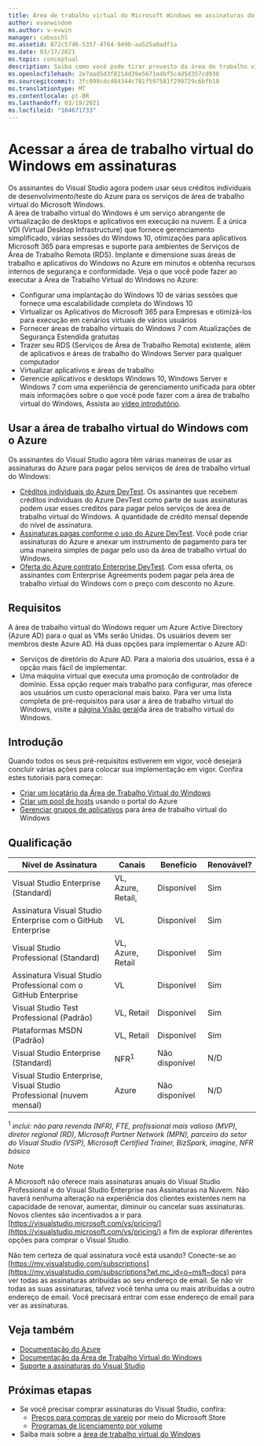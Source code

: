 ```yaml
---
title: Área de trabalho virtual do Microsoft Windows em assinaturas do Visual Studio | Microsoft Docs
author: evanwindom
ms.author: v-evwin
manager: cabuschl
ms.assetid: 872c5746-5357-4764-949b-aa525a0adf1a
ms.date: 03/17/2021
ms.topic: conceptual
description: Saiba como você pode tirar proveito da área de trabalho virtual do Microsoft Windows por meio de sua assinatura do Visual Studio
ms.openlocfilehash: 2e7aad5d3f8214d39e5671e4bf5c4d5d357cd930
ms.sourcegitcommit: 3fc099cdc484344c781f597581f299729c6bfb10
ms.translationtype: MT
ms.contentlocale: pt-BR
ms.lasthandoff: 03/19/2021
ms.locfileid: "104671733"
---
```

# <a name="access-windows-virtual-desktop-in-subscriptions"></a>Acessar a área de trabalho virtual do Windows em assinaturas 
Os assinantes do Visual Studio agora podem usar seus créditos individuais de desenvolvimento/teste do Azure para os serviços de área de trabalho virtual do Microsoft Windows.  
A área de trabalho virtual do Windows é um serviço abrangente de virtualização de desktops e aplicativos em execução na nuvem. É a única VDI (Virtual Desktop Infrastructure) que fornece gerenciamento simplificado, várias sessões do Windows 10, otimizações para aplicativos Microsoft 365 para empresas e suporte para ambientes de Serviços de Área de Trabalho Remota (RDS). Implante e dimensione suas áreas de trabalho e aplicativos do Windows no Azure em minutos e obtenha recursos internos de segurança e conformidade.
Veja o que você pode fazer ao executar a Área de Trabalho Virtual do Windows no Azure:
- Configurar uma implantação do Windows 10 de várias sessões que fornece uma escalabilidade completa do Windows 10
- Virtualizar os Aplicativos do Microsoft 365 para Empresas e otimizá-los para execução em cenários virtuais de vários usuários
- Fornecer áreas de trabalho virtuais do Windows 7 com Atualizações de Segurança Estendida gratuitas
- Trazer seu RDS (Serviços de Área de Trabalho Remota) existente, além de aplicativos e áreas de trabalho do Windows Server para qualquer computador
- Virtualizar aplicativos e áreas de trabalho
- Gerencie aplicativos e desktops Windows 10, Windows Server e Windows 7 com uma experiência de gerenciamento unificada para obter mais informações sobre o que você pode fazer com a área de trabalho virtual do Windows, Assista ao [vídeo introdutório](/azure/virtual-desktop/overview).

## <a name="use-windows-virtual-desktop-with-azure"></a>Usar a área de trabalho virtual do Windows com o Azure 
Os assinantes do Visual Studio agora têm várias maneiras de usar as assinaturas do Azure para pagar pelos serviços de área de trabalho virtual do Windows:
- [Créditos individuais do Azure DevTest](vs-azure.md).  Os assinantes que recebem créditos individuais do Azure DevTest como parte de suas assinaturas podem usar esses créditos para pagar pelos serviços de área de trabalho virtual do Windows.  A quantidade de crédito mensal depende do nível de assinatura.
- [Assinaturas pagas conforme o uso do Azure DevTest](vs-azure-payg.md).  Você pode criar assinaturas do Azure e anexar um instrumento de pagamento para ter uma maneira simples de pagar pelo uso da área de trabalho virtual do Windows. 
- [Oferta do Azure contrato Enterprise DevTest](azure-ea-devtest.md).  Com essa oferta, os assinantes com Enterprise Agreements podem pagar pela área de trabalho virtual do Windows com o preço com desconto no Azure. 

## <a name="requirements"></a>Requisitos
A área de trabalho virtual do Windows requer um Azure Active Directory (Azure AD) para o qual as VMs serão Unidas.  Os usuários devem ser membros deste Azure AD.  Há duas opções para implementar o Azure AD:
- Serviços de diretório do Azure AD.  Para a maioria dos usuários, essa é a opção mais fácil de implementar.
- Uma máquina virtual que executa uma promoção de controlador de domínio.  Essa opção requer mais trabalho para configurar, mas oferece aos usuários um custo operacional mais baixo.
Para ver uma lista completa de pré-requisitos para usar a área de trabalho virtual do Windows, visite a [página Visão geral](/azure/virtual-desktop/overview#requirements)da área de trabalho virtual do Windows. 

## <a name="get-started"></a>Introdução 
Quando todos os seus pré-requisitos estiverem em vigor, você desejará concluir várias ações para colocar sua implementação em vigor.  Confira estes tutoriais para começar:
- [Criar um locatário da Área de Trabalho Virtual do Windows](/azure/virtual-desktop/virtual-desktop-fall-2019/tenant-setup-azure-active-directory)
- [Criar um pool de hosts](/azure/virtual-desktop/create-host-pools-azure-marketplace) usando o portal do Azure
- [Gerenciar grupos de aplicativos](/azure/virtual-desktop/manage-app-groups) para área de trabalho virtual do Windows

## <a name="eligibility"></a>Qualificação
| Nível de Assinatura                                                 |     Canais                                            | Benefício                                                          | Renovável?    |
|--------------------------------------------------------------------|---------------------------------------------------------|------------------------------------------------------------------|---------------|
| Visual Studio Enterprise (Standard)   | VL, Azure, Retail, | Disponível|  Sim          |
| Assinatura Visual Studio Enterprise com o GitHub Enterprise  | VL | Disponível|  Sim          |
| Visual Studio Professional (Standard) | VL, Azure, Retail                                       | Disponível                                                             |  Sim             |
| Assinatura Visual Studio Professional com o GitHub Enterprise | VL                                       | Disponível                                        |  Sim           |
| Visual Studio Test Professional (Padrão)                         | VL, Retail                                              | Disponível|  Sim          |
| Plataformas MSDN (Padrão)                                          | VL, Retail                                              | Disponível                                         |  Sim          |
| Visual Studio Enterprise (Standard)  | NFR<sup>1</sup> |Não disponível  | N/D |
| Visual Studio Enterprise, Visual Studio Professional (nuvem mensal) | Azure | Não disponível | N/D |

<sup>1</sup>  *inclui: não para revenda (NFR), FTE, profissional mais valioso (MVP), diretor regional (RD), Microsoft Partner Network (MPN), parceiro do setor do Visual Studio (VSIP), Microsoft Certified Trainer, BizSpark, imagine, NFR básico*

> [!NOTE]
> A Microsoft não oferece mais assinaturas anuais do Visual Studio Professional e do Visual Studio Enterprise nas Assinaturas na Nuvem. Não haverá nenhuma alteração na experiência dos clientes existentes nem na capacidade de renovar, aumentar, diminuir ou cancelar suas assinaturas. Novos clientes são incentivados a ir para [https://visualstudio.microsoft.com/vs/pricing/](https://visualstudio.microsoft.com/vs/pricing/) a fim de explorar diferentes opções para comprar o Visual Studio.

Não tem certeza de qual assinatura você está usando?  Conecte-se ao [https://my.visualstudio.com/subscriptions](https://my.visualstudio.com/subscriptions?wt.mc_id=o~msft~docs) para ver todas as assinaturas atribuídas ao seu endereço de email. Se não vir todas as suas assinaturas, talvez você tenha uma ou mais atribuídas a outro endereço de email.  Você precisará entrar com esse endereço de email para ver as assinaturas.

## <a name="see-also"></a>Veja também
- [Documentação do Azure](/azure/)
- [Documentação da Área de Trabalho Virtual do Windows](/azure/virtual-desktop/)
- [Suporte a assinaturas do Visual Studio](https://my.visualstudio.com/gethelp)

## <a name="next-steps"></a>Próximas etapas
-   Se você precisar comprar assinaturas do Visual Studio, confira:
     - [Preços para compras de varejo](https://visualstudio.microsoft.com/vs/pricing/) por meio do Microsoft Store
     - [Programas de licenciamento por volume](https://www.microsoft.com/licensing/default)
-   Saiba mais sobre a [área de trabalho virtual do Windows](/azure/virtual-desktop/overview)